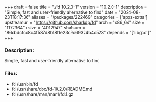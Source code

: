 +++
draft = false
title = "./fd 10.2.0-1"
version = "10.2.0-1"
description = "Simple, fast and user-friendly alternative to find"
date = "2024-08-23T18:17:36"
aliases = "/packages/222469"
categories = ['apps-extra']
upstreamurl = "https://github.com/sharkdp/fd"
arch = "x86_64"
size = "1177364"
usize = "4012947"
sha1sum = "86cbdcfcd8c4f587d8b1811e23c9c69324b4c523"
depends = "['libgcc']"
+++
### Description: 
Simple, fast and user-friendly alternative to find

### Files: 
* fd /usr/bin/fd
* fd /usr/share/doc/fd-10.2.0/README.md
* fd /usr/share/man/man1/fd.1.gz
